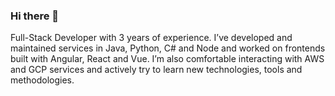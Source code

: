 ### Hi there 👋
Full-Stack Developer with 3 years of experience. I’ve developed and maintained services in Java, Python, C# and Node and
worked on frontends built with Angular, React and Vue. I’m also comfortable interacting with AWS and GCP services and
actively try to learn new technologies, tools and methodologies.
<!--
**PierreStephaneVoltaire/PierreStephaneVoltaire** is a ✨ _special_ ✨ repository because its `README.md` (this file) appears on your GitHub profile.

Here are some ideas to get you started:

- 🔭 I’m currently working on ...
- 🌱 I’m currently learning ...
- 👯 I’m looking to collaborate on ...
- 🤔 I’m looking for help with ...
- 💬 Ask me about ...
- 📫 How to reach me: ...
- 😄 Pronouns: ...
- ⚡ Fun fact: ...
-->
